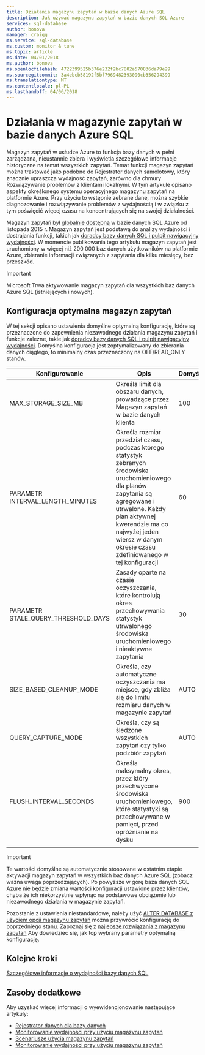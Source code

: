 ```yaml
---
title: Działania magazynu zapytań w bazie danych Azure SQL
description: Jak używać magazynu zapytań w bazie danych SQL Azure
services: sql-database
author: bonova
manager: craigg
ms.service: sql-database
ms.custom: monitor & tune
ms.topic: article
ms.date: 04/01/2018
ms.author: bonova
ms.openlocfilehash: 4722399525b376e232f2bc7802a570836da79e29
ms.sourcegitcommit: 3a4ebcb58192f5bf7969482393090cb356294399
ms.translationtype: MT
ms.contentlocale: pl-PL
ms.lasthandoff: 04/06/2018
---
```

# <a name="operating-the-query-store-in-azure-sql-database"></a>Działania w magazynie zapytań w bazie danych Azure SQL
Magazyn zapytań w usłudze Azure to funkcja bazy danych w pełni zarządzana, nieustannie zbiera i wyświetla szczegółowe informacje historyczne na temat wszystkich zapytań. Temat funkcji magazyn zapytań można traktować jako podobne do Rejestrator danych samolotowy, który znacznie upraszcza wydajność zapytań, zarówno dla chmury Rozwiązywanie problemów z klientami lokalnymi. W tym artykule opisano aspekty określonego systemu operacyjnego magazynu zapytań na platformie Azure. Przy użyciu to wstępnie zebrane dane, można szybkie diagnozowanie i rozwiązywanie problemów z wydajnością i w związku z tym poświęcić więcej czasu na koncentrujących się na swojej działalności. 

Magazyn zapytań był [globalnie dostępną](https://azure.microsoft.com/updates/general-availability-azure-sql-database-query-store/) w bazie danych SQL Azure od listopada 2015 r. Magazyn zapytań jest podstawą do analizy wydajności i dostrajania funkcji, takich jak [doradcy bazy danych SQL i pulpit nawigacyjny wydajności](https://azure.microsoft.com/updates/sqldatabaseadvisorga/). W momencie publikowania tego artykułu magazyn zapytań jest uruchomiony w więcej niż 200 000 baz danych użytkowników na platformie Azure, zbieranie informacji związanych z zapytania dla kilku miesięcy, bez przeszkód.

> [!IMPORTANT]
> Microsoft Trwa aktywowanie magazyn zapytań dla wszystkich baz danych Azure SQL (istniejących i nowych). 
> 
> 

## <a name="optimal-query-store-configuration"></a>Konfiguracja optymalna magazyn zapytań
W tej sekcji opisano ustawienia domyślne optymalną konfigurację, które są przeznaczone do zapewnienia niezawodnego działania magazynu zapytań i funkcje zależne, takie jak [doradcy bazy danych SQL i pulpit nawigacyjny wydajności](https://azure.microsoft.com/updates/sqldatabaseadvisorga/). Domyślna konfiguracja jest zoptymalizowany do zbierania danych ciągłego, to minimalny czas przeznaczony na OFF/READ_ONLY stanów.

| Konfigurowanie | Opis | Domyślne | Komentarz |
| --- | --- | --- | --- |
| MAX_STORAGE_SIZE_MB |Określa limit dla obszaru danych, prowadzące przez Magazyn zapytań w bazie danych klienta |100 |Wymuszane dla nowych baz danych |
| PARAMETR INTERVAL_LENGTH_MINUTES |Określa rozmiar przedział czasu, podczas którego statystyk zebranych środowiska uruchomieniowego dla planów zapytania są agregowane i utrwalone. Każdy plan aktywnej kwerendzie ma co najwyżej jeden wiersz w danym okresie czasu zdefiniowanego w tej konfiguracji |60 |Wymuszane dla nowych baz danych |
| PARAMETR STALE_QUERY_THRESHOLD_DAYS |Zasady oparte na czasie oczyszczania, które kontrolują okres przechowywania statystyk utrwalonego środowiska uruchomieniowego i nieaktywne zapytania |30 |Wymuszane dla nowych baz danych i baz danych z poprzedniej domyślne (367) |
| SIZE_BASED_CLEANUP_MODE |Określa, czy automatyczne oczyszczania ma miejsce, gdy zbliża się do limitu rozmiaru danych w magazynie zapytań |AUTO |Wymuszone dla wszystkich baz danych |
| QUERY_CAPTURE_MODE |Określa, czy są śledzone wszystkich zapytań czy tylko podzbiór zapytań |AUTO |Wymuszone dla wszystkich baz danych |
| FLUSH_INTERVAL_SECONDS |Określa maksymalny okres, przez który przechwycone środowiska uruchomieniowego, które statystyki są przechowywane w pamięci, przed opróżnianie na dysku |900 |Wymuszane dla nowych baz danych |
|  | | | |

> [!IMPORTANT]
> Te wartości domyślne są automatycznie stosowane w ostatnim etapie aktywacji magazyn zapytań w wszystkich baz danych Azure SQL (zobacz ważna uwaga poprzedzających). Po powyższe w górę baza danych SQL Azure nie będzie zmiana wartości konfiguracji ustawione przez klientów, chyba że ich niekorzystnie wpłynąć na podstawowe obciążenie lub niezawodnego działania w magazynie zapytań.
> 
> 

Pozostanie z ustawienia niestandardowe, należy użyć [ALTER DATABASE z użyciem opcji magazynu zapytań](https://msdn.microsoft.com/library/bb522682.aspx) można przywrócić konfigurację do poprzedniego stanu. Zapoznaj się z [najlepsze rozwiązania z magazynu zapytań](https://msdn.microsoft.com/library/mt604821.aspx) Aby dowiedzieć się, jak top wybrany parametry optymalną konfigurację.

## <a name="next-steps"></a>Kolejne kroki
[Szczegółowe informacje o wydajności bazy danych SQL](sql-database-performance.md)

## <a name="additional-resources"></a>Zasoby dodatkowe
Aby uzyskać więcej informacji o wyewidencjonowanie następujące artykuły:

* [Rejestrator danych dla bazy danych](https://azure.microsoft.com/blog/query-store-a-flight-data-recorder-for-your-database) 
* [Monitorowanie wydajności przy użyciu magazynu zapytań](https://msdn.microsoft.com/library/dn817826.aspx)
* [Scenariusze użycia magazynu zapytań](https://msdn.microsoft.com/library/mt614796.aspx)
* [Monitorowanie wydajności przy użyciu magazynu zapytań](https://msdn.microsoft.com/library/dn817826.aspx) 


